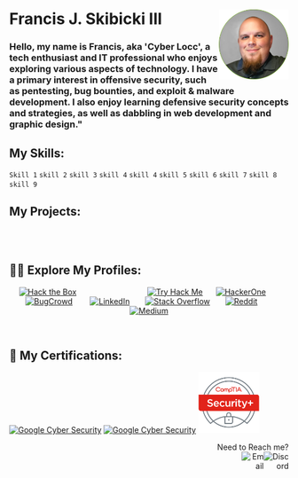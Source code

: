 
# Francis J. Skibicki III <img alt="Picture of Me" width="25%" align="right"  src="https://github.com/CyberLocc/CyberLocc/blob/main/Francis-Skibicki-III.png?raw=true" />

### Hello, my name is Francis, aka 'Cyber Locc', a tech enthusiast and IT professional who enjoys exploring various aspects of technology. I have a primary interest in offensive security, such as pentesting, bug bounties, and exploit & malware development. I also enjoy learning defensive security concepts and strategies, as well as dabbling in web development and graphic design." 


## My Skills: 

`Skill 1` `skill 2` `skill 3` `skill 4` `skill 4` 
`skill 5` `skill 6` `skill 7` `skill 8` `skill 9`

## My Projects:
<br> <Br> 
## 👨‍💻 Explore My Profiles:<br>
<p align="center">
<a href="https://app.hackthebox.com/profile/1577673"><img alt="Hack the Box" width="10%" style="padding-right:100px;" src="https://cdn.simpleicons.org/hackthebox" /></a>
&nbsp;&nbsp;&nbsp;&nbsp;&nbsp;&nbsp;<a href="https://tryhackme.com/p/CyberLocc"><img alt="Try Hack Me" width="10%" src="https://cdn.simpleicons.org/tryhackme" /></a>
&nbsp;&nbsp;&nbsp;&nbsp;&nbsp;<a href="https://hackerone.com/cyberlocc?type=user"><img alt="HackerOne" width="10%" src="https://cdn.simpleicons.org/hackerone" /></a>
&nbsp;&nbsp;&nbsp;&nbsp;&nbsp;<a href="https://bugcrowd.com/CyberLocc"><img alt="BugCrowd" width="10%" src="https://cdn.simpleicons.org/bugcrowd" /></a>
&nbsp;&nbsp;&nbsp;&nbsp;&nbsp;&nbsp;&nbsp;<a href="https://www.linkedin.com/in/francisskibicki/"><img alt="LinkedIn" width="10%" src="https://cdn.simpleicons.org/linkedin" /></a>
&nbsp;&nbsp;&nbsp;&nbsp;&nbsp;&nbsp;<a href="https://stackoverflow.com/users/12873617/cyber-locc?tab=summary"><img alt="Stack Overflow" width="7%" src="https://cdn.simpleicons.org/stackoverflow" /></a>
&nbsp;&nbsp;&nbsp;&nbsp;&nbsp;&nbsp;<a href="https://www.reddit.com/user/Cyberlocc/"><img alt="Reddit" width="10%" src="https://cdn.simpleicons.org/reddit" /></a>
&nbsp;&nbsp;&nbsp;&nbsp;&nbsp;&nbsp;<a href="https://medium.com/@cyberlocc"><img alt="Medium" width="10%" src="https://cdn.simpleicons.org/medium" /></a>
</p>
<br>

## 📜 My Certifications: <br>
<a href="https://www.credly.com/badges/f98b9652-ee41-40b6-96a7-c1a581be9ed2/public_url"><img alt="Google Cyber Security" src="https://images.credly.com/size/110x110/images/9180921d-4a13-429e-9357-6f9706a554f0/image.png" /></a>
<a href="https://www.credly.com/badges/361f56c5-1a08-4096-a942-280339967ea3/public_url"><img alt="Google Cyber Security" src="https://images.credly.com/size/110x110/images/0bf0f2da-a699-4c82-82e2-56dcf1f2e1c7/image.png" /></a>
<a href="https://www.credly.com/badges/b4bbfaa4-c3ea-4643-bfe4-d41d9293f79b/public_url"><img alt="Google Cyber Security" width="110px" src="https://raw.githubusercontent.com/CyberLocc/CyberLocc/87ab6f07091e448d48f352dbe2b7504ff45eb551/CompTIA_Badge_Security-Plus.svg" /></a>

<p align="right"> Need to Reach me? <br> <a href="discordapp.com/users/310633454712782848"><img alt="Discord" align="right" width="45px" src="https://cdn.simpleicons.org/discord" /></a>
<a href="mailto:someone@example.com"><img alt="Email" align="right" width="40px" src="https://cdn.simpleicons.org/microsoftoutlook" /></a>
</p> 


<!--
**CyberLocc/CyberLocc** is a ✨ _special_ ✨ repository because its `README.md` (this file) appears on your GitHub profile.
- 🔭 I’m currently working on ...
- 🌱 I’m currently learning ...
- 👯 I’m looking to collaborate on ...
- 🤔 I’m looking for help with ...
- 💬 Ask me about ...
- 📫 How to reach me: ...
- 😄 Pronouns: ...
- ⚡ Fun fact: ...
[twitter]: https://twitter.com/joshmadakor
[youtube]: https://www.youtube.com/c/joshmadakor
[instagram]: https://www.instagram.com/joshmadakor/
-->
